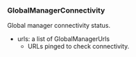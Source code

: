 ### GlobalManagerConnectivity
Global manager connectivity status.

- urls: a list of GlobalManagerUrls
  - URLs pinged to check connectivity.
